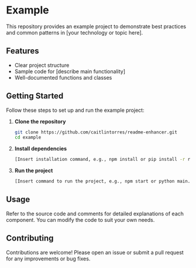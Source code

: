 # Example

This repository provides an example project to demonstrate best practices and common patterns in [your technology or topic here].

## Features

- Clear project structure
- Sample code for [describe main functionality]
- Well-documented functions and classes

## Getting Started

Follow these steps to set up and run the example project:

1. **Clone the repository**
    ```bash
    git clone https://github.com/caitlintorres/readme-enhancer.git
    cd example
    ```

2. **Install dependencies**
    ```bash
    [Insert installation command, e.g., npm install or pip install -r requirements.txt]
    ```

3. **Run the project**
    ```bash
    [Insert command to run the project, e.g., npm start or python main.py]
    ```

## Usage

Refer to the source code and comments for detailed explanations of each component. You can modify the code to suit your own needs.

## Contributing

Contributions are welcome! Please open an issue or submit a pull request for any improvements or bug fixes.